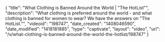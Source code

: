 {
    "title": "What Clothing is Banned Around the World | \"The HotList\"",
    "description": "What clothing is preferred around the world - and what clothing is banned for women to wear? We have the answers on \"The HotList.\"",
    "videoid": "198747",
    "date_created": "1408046590",
    "date_modified": "1418181885",
    "type": "captivate",
    "layout": "video",
    "url": "\/v\/what-clothing-is-banned-around-the-world-the-hotlist\/198747"
}